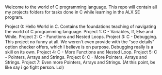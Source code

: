 Welcome to the world of C programming language.
This repo will contain all my projects folders for tasks done in C while learning in the ALX SE program.

Project 0: Hello World in C. Contains the foundations teaching of navigating the world of C programming language.
Project 1: C - Variables, If, Else and While. 
Project 2: C - Functions and Nested Loops.
Project 3: C - Debugging. This project no funny at all. We weren't even provide with the "see details" option checker offers, which I believe is on purpose. Debugging really is a skill on its own.
Project 4: C - More Functions and Nested Loop.
Project 5: C - Pointers, Arrays and Strings.
Project 6: C - More Pointers, Arrays and Strings.
Project 7: Even more Pointers, Arrays and Strings. (At this point, be like say i go fight person. Lol)
